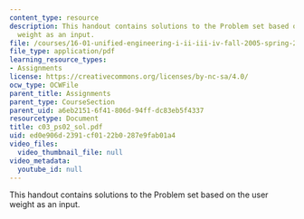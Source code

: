 ```yaml
---
content_type: resource
description: This handout contains solutions to the Problem set based on the user
  weight as an input.
file: /courses/16-01-unified-engineering-i-ii-iii-iv-fall-2005-spring-2006/ed0e906d2391cf0122b0287e9fab01a4_c03_ps02_sol.pdf
file_type: application/pdf
learning_resource_types:
- Assignments
license: https://creativecommons.org/licenses/by-nc-sa/4.0/
ocw_type: OCWFile
parent_title: Assignments
parent_type: CourseSection
parent_uid: a6eb2151-6f41-806d-94ff-dc83eb5f4337
resourcetype: Document
title: c03_ps02_sol.pdf
uid: ed0e906d-2391-cf01-22b0-287e9fab01a4
video_files:
  video_thumbnail_file: null
video_metadata:
  youtube_id: null
---
```

This handout contains solutions to the Problem set based on the user weight as an input.